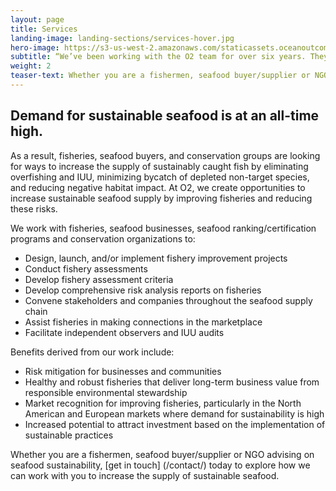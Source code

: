 ```yaml
---
layout: page 
title: Services
landing-image: landing-sections/services-hover.jpg
hero-image: https://s3-us-west-2.amazonaws.com/staticassets.oceanoutcomes.org/hero+photos/serviceshero.jpg
subtitle: “We’ve been working with the O2 team for over six years. They understand our problems. They know all of our businesses, the entire essence of the obstacles that we face in Russia. They help us analyze the problems, address them, and relay this information to others." Dmitry Matveev of Taranai LLC, a fishing company based in Sakhalin, Russia.
weight: 2
teaser-text: Whether you are a fishermen, seafood buyer/supplier or NGO advising on seafood sustainability, the environmental and business case for improving fisheries has never been stronger.
---
```


## Demand for sustainable seafood is at an all-time high. 

As a result, fisheries, seafood buyers, and conservation groups are looking for ways to increase the supply of sustainably caught fish by eliminating overfishing and IUU, minimizing bycatch of depleted non-target species, and reducing negative habitat impact. At O2, we create opportunities to increase sustainable seafood supply by improving fisheries and reducing these risks.

We work with fisheries, seafood businesses, seafood ranking/certification programs and conservation organizations to:  

* Design, launch, and/or implement fishery improvement projects
* Conduct fishery assessments 
* Develop fishery assessment criteria
* Develop comprehensive risk analysis reports on fisheries
* Convene stakeholders and companies throughout the seafood supply chain 
* Assist fisheries in making connections in the marketplace
* Facilitate independent observers and IUU audits

Benefits derived from our work include:

* Risk mitigation for businesses and communities
* Healthy and robust fisheries that deliver long-term business value from responsible environmental stewardship
* Market recognition for improving fisheries, particularly in the North American and European markets where demand for sustainability is high
* Increased potential to attract investment based on the implementation of sustainable practices

Whether you are a fishermen, seafood buyer/supplier or NGO advising on seafood sustainability, [get in touch] (/contact/) today to explore how we can work with you to increase the supply of sustainable seafood.


